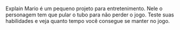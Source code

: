 Explain Mario é um pequeno projeto para entretenimento.
Nele o personagem tem que pular o tubo para não perder o jogo.
Teste suas habilidades e veja quanto tempo você consegue se manter no jogo.